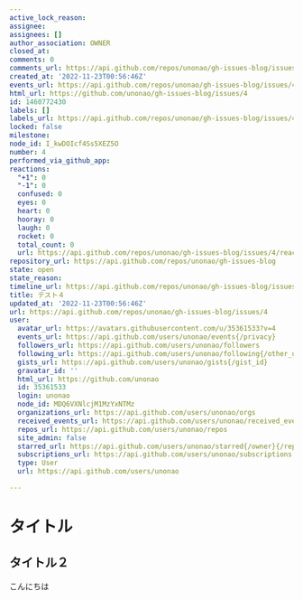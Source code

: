 ```yaml
---
active_lock_reason: 
assignee: 
assignees: []
author_association: OWNER
closed_at: 
comments: 0
comments_url: https://api.github.com/repos/unonao/gh-issues-blog/issues/4/comments
created_at: '2022-11-23T00:56:46Z'
events_url: https://api.github.com/repos/unonao/gh-issues-blog/issues/4/events
html_url: https://github.com/unonao/gh-issues-blog/issues/4
id: 1460772430
labels: []
labels_url: https://api.github.com/repos/unonao/gh-issues-blog/issues/4/labels{/name}
locked: false
milestone: 
node_id: I_kwDOIcf4Ss5XEZ5O
number: 4
performed_via_github_app: 
reactions:
  "+1": 0
  "-1": 0
  confused: 0
  eyes: 0
  heart: 0
  hooray: 0
  laugh: 0
  rocket: 0
  total_count: 0
  url: https://api.github.com/repos/unonao/gh-issues-blog/issues/4/reactions
repository_url: https://api.github.com/repos/unonao/gh-issues-blog
state: open
state_reason: 
timeline_url: https://api.github.com/repos/unonao/gh-issues-blog/issues/4/timeline
title: テスト４
updated_at: '2022-11-23T00:56:46Z'
url: https://api.github.com/repos/unonao/gh-issues-blog/issues/4
user:
  avatar_url: https://avatars.githubusercontent.com/u/35361533?v=4
  events_url: https://api.github.com/users/unonao/events{/privacy}
  followers_url: https://api.github.com/users/unonao/followers
  following_url: https://api.github.com/users/unonao/following{/other_user}
  gists_url: https://api.github.com/users/unonao/gists{/gist_id}
  gravatar_id: ''
  html_url: https://github.com/unonao
  id: 35361533
  login: unonao
  node_id: MDQ6VXNlcjM1MzYxNTMz
  organizations_url: https://api.github.com/users/unonao/orgs
  received_events_url: https://api.github.com/users/unonao/received_events
  repos_url: https://api.github.com/users/unonao/repos
  site_admin: false
  starred_url: https://api.github.com/users/unonao/starred{/owner}{/repo}
  subscriptions_url: https://api.github.com/users/unonao/subscriptions
  type: User
  url: https://api.github.com/users/unonao

---
```

# タイトル

## タイトル２

こんにちは